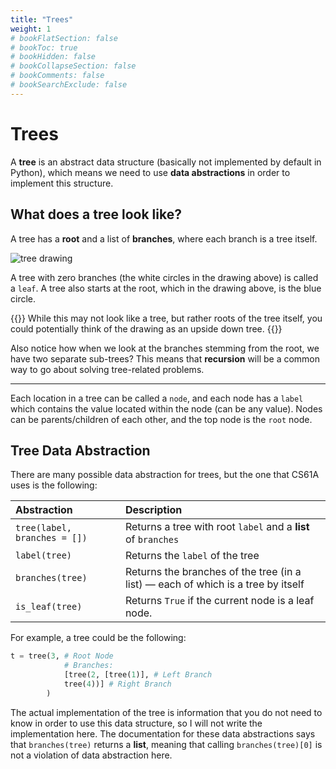 ```yaml
---
title: "Trees"
weight: 1
# bookFlatSection: false
# bookToc: true
# bookHidden: false
# bookCollapseSection: false
# bookComments: false
# bookSearchExclude: false
---
```


# Trees

A **tree** is an abstract data structure (basically not implemented by default in Python), which means we need to use **data abstractions** in order to implement this structure.

## What does a tree look like?

A tree has a **root** and a list of **branches**, where each branch is a tree itself.

![tree drawing](https://i.imgur.com/eqFLbBb.png)

A tree with zero branches (the white circles in the drawing above) is called a `leaf`. A tree also starts at the root, which in the drawing above, is the blue circle.

{{<hint info>}}
While this may not look like a tree, but rather roots of the tree itself, you could potentially think of the drawing as an upside down tree.
{{</hint>}}

Also notice how when we look at the branches stemming from the root, we have two separate sub-trees? This means that **recursion** will be a common way to go about solving tree-related problems.

---

Each location in a tree can be called a `node`, and each node has a `label` which contains the value located within the node (can be any value). Nodes can be parents/children of each other, and the top node is the `root` node.

## Tree Data Abstraction

There are many possible data abstraction for trees, but the one that CS61A uses is the following:

Abstraction|Description
:--|:--
`tree(label, branches = [])`|Returns a tree with root `label` and a **list** of `branches`
`label(tree)`|Returns the `label` of the tree
`branches(tree)`|Returns the branches of the tree (in a list) — each of which is a tree by itself
`is_leaf(tree)`|Returns `True` if the current node is a leaf node.

For example, a tree could be the following:

```python
t = tree(3, # Root Node
            # Branches:
            [tree(2, [tree(1)], # Left Branch
            tree(4))] # Right Branch
        )
```

The actual implementation of the tree is information that you do not need to know in order to use this data structure, so I will not write the implementation here. The documentation for these data abstractions says that `branches(tree)` returns a **list**, meaning that calling `branches(tree)[0]` is not a violation of data abstraction here.